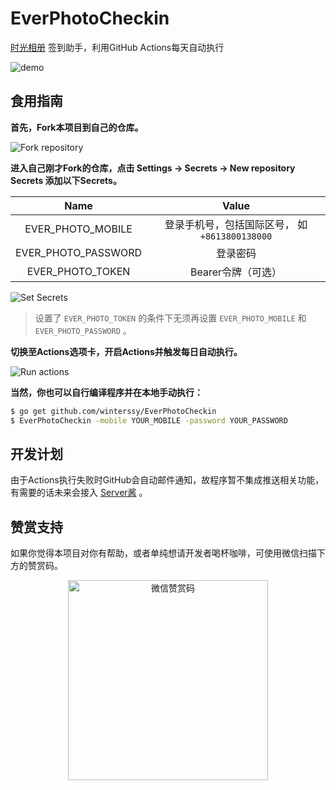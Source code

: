 # EverPhotoCheckin

[时光相册](https://web.everphoto.cn) 签到助手，利用GitHub Actions每天自动执行

![demo](imgs/checkin.png)

## 食用指南

**首先，Fork本项目到自己的仓库。**

![Fork repository](imgs/fork.png)

**进入自己刚才Fork的仓库，点击 Settings -> Secrets -> New repository Secrets 添加以下Secrets。**

|         Name          |                     Value                      |
| :-------------------: | :--------------------------------------------: |
|  EVER_PHOTO_MOBILE  | 登录手机号，包括国际区号， 如 `+8613800138000` |
| EVER_PHOTO_PASSWORD |                    登录密码                    |
|  EVER_PHOTO_TOKEN   |              Bearer令牌（可选）               |

![Set Secrets](imgs/secrets.png)

> 设置了 `EVER_PHOTO_TOKEN` 的条件下无须再设置 `EVER_PHOTO_MOBILE` 和 `EVER_PHOTO_PASSWORD` 。

**切换至Actions选项卡，开启Actions并触发每日自动执行。**

![Run actions](imgs/actions.png)

**当然，你也可以自行编译程序并在本地手动执行：**

```sh
$ go get github.com/winterssy/EverPhotoCheckin
$ EverPhotoCheckin -mobile YOUR_MOBILE -password YOUR_PASSWORD
```

## 开发计划

由于Actions执行失败时GitHub会自动邮件通知，故程序暂不集成推送相关功能，有需要的话未来会接入 [Server酱](http://sc.ftqq.com) 。

## 赞赏支持

如果你觉得本项目对你有帮助，或者单纯想请开发者喝杯咖啡，可使用微信扫描下方的赞赏码。

<div align="center">
	<img src="imgs/wechat_reward.png" alt="微信赞赏码" width= "320px" />
</div>

